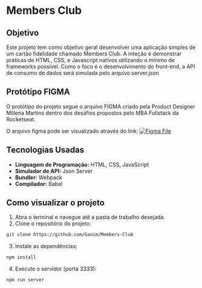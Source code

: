 # Members Club

## Objetivo
Este projeto tem como objetivo geral desenvolver uma aplicação simples de um cartão fidelidade chamado Members Club.
A inteção é demonstrar práticas de HTML, CSS, e Javascript nativos utilizando o mínimo de frameworks possível.
Como o foco é o desenvolvimento do front-end, a API de consumo de dados será simulada pelo arquivo server.json

## Protótipo FIGMA
O protótipo do projeto segue o arquivo FIGMA criado pela Product Designer Millena Martins dentro dos desáfios propostos
pelo MBA Fullstack da Rocketseat. 

O arquivo figma pode ser visualizado através do link: 
[![Figma File](https://dabuttonfactory.com/button.png?t=OPEN+FIGMA+FILE&f=Open+Sans-Bold&ts=12&tc=fff&hp=16&vp=10&c=8&bgt=unicolored&bgc=351c75)](https://www.figma.com/design/MqbBfqsKx6kIPfwAaBeAee/Cart%C3%A3o-fidelidade-(Members-Club)?node-id=0-1&node-type=canvas&t=KeqLiWzJWYx2rfpE-0)

## Tecnologias Usadas
- **Linguagem de Programação:** HTML, CSS, JavaScript
- **Simulador de API:** Json Server
- **Bundler:** Webpack
- **Compilador:** Babel

## Como visualizar o projeto
1. Abra o terminal e navegue até a pasta de trabalho desejada.
2. Clone o repositório do projeto:
  ```bash
  git clone https://github.com/Ganim/Members-Club
  ```
3. Instale as dependências:
  ```bash
  npm install
  ```
4. Execute o servidor (porta 3333):
  ```bash
  npm run server
  ```

